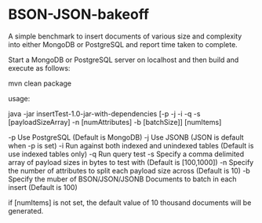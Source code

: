 # BSON-JSON-bakeoff
A simple benchmark to insert documents of various size and complexity into either MongoDB or PostgreSQL and report time taken to complete.

Start a MongoDB or PostgreSQL server on localhost and then build and execute as follows:

mvn clean package

usage:

java -jar insertTest-1.0-jar-with-dependencies [-p -j -i -q -s [payloadSizeArray] -n [numAttributes] -b [batchSize]] [numItems]

-p      Use PostgreSQL (Default is MongoDB)
-j      Use JSONB (JSON is default when -p is set)
-i      Run against both indexed and unindexed tables (Default is use indexed tables only)
-q      Run query test
-s      Specify a comma delimited array of payload sizes in bytes to test with (Default is [100,1000])
-n      Specify the number of attributes to split each payload size across (Default is 10)
-b      Specify the muber of BSON/JSON/JSONB Documents to batch in each insert (Default is 100)

if [numItems] is not set, the default value of 10 thousand documents will be generated.
